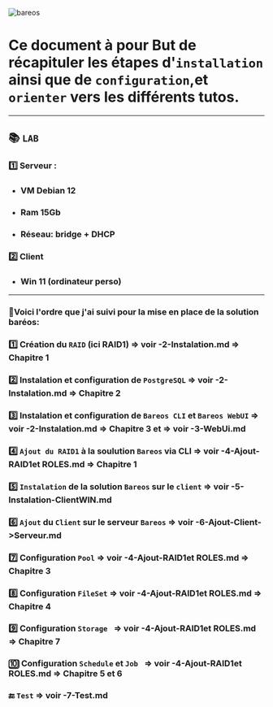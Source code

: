 
![bareos](https://github.com/user-attachments/assets/2db98514-9d6e-427c-a31e-50b80714323b)




# Ce document à pour But de récapituler les étapes d'`installation` ainsi que de `configuration`,et `orienter` vers les différents tutos.

---

## :books: `LAB`

### 1️⃣ Serveur : 
* ### VM Debian 12
* ### Ram 15Gb
* ###  Réseau: bridge + DHCP

### 2️⃣ Client
* ### Win 11 (ordinateur perso)

---

### 📘Voici l'ordre que j'ai suivi pour la mise en place de la solution baréos:

### 1️⃣ Création du `RAID` (ici RAID1) => voir -2-Instalation.md => Chapitre 1
### 2️⃣	Instalation et configuration de `PostgreSQL` => voir -2-Instalation.md => Chapitre 2
### 3️⃣ Instalation et configuration de `Bareos CLI` et `Bareos WebUI` => voir -2-Instalation.md => Chapitre 3 et => voir -3-WebUi.md
### 4️⃣ 	`Ajout du RAID1` à la soulution `Bareos` via CLI => voir -4-Ajout-RAID1et ROLES.md => Chapitre 1
### 5️⃣ `Instalation` de la solution `Bareos` sur le `client` => voir -5-Instalation-ClientWIN.md 
### 6️⃣ `Ajout` du `Client` sur le serveur `Bareos` => voir -6-Ajout-Client->Serveur.md 
### 7️⃣ Configuration `Pool` => voir -4-Ajout-RAID1et ROLES.md => Chapitre 3
### 8️⃣ Configuration `FileSet` => voir -4-Ajout-RAID1et ROLES.md => Chapitre 4
### 9️⃣ Configuration `Storage ` => voir -4-Ajout-RAID1et ROLES.md => Chapitre 7
### 🔟 Configuration `Schedule` et `Job ` => voir -4-Ajout-RAID1et ROLES.md => Chapitre 5 et 6
### 🔚 `Test` => voir -7-Test.md


